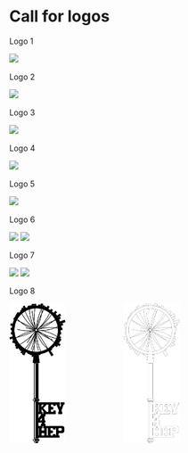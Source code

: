 # Call for logos

Logo 1

![](key4hep_logo1.svg)

Logo 2

![](key4hep_logo2.svg)

Logo 3

![](key4hep_logo3.png)

Logo 4

<picture><img src="key4hep_logo4.svg" width="30%"></picture>

Logo 5

<picture><img src="key4hep_logo5.svg" width="30%"></picture>

Logo 6

![](key4hep_logo6.svg)
![](key4hep_logo6p1.svg)

Logo 7

![](key4hep_logo7.svg)
![](key4hep_logo7p1.svg)

Logo 8

<picture>
  <img src="key4hep_logo8.svg"         width="20%" style="margin-right: 100px;" />
  <img src="key4hep_logo8_outline.svg" width="20%"/>
</picture>